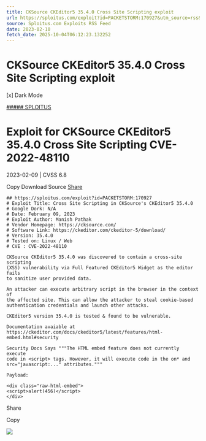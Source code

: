 ```yaml
---
title: CKSource CKEditor5 35.4.0 Cross Site Scripting exploit
url: https://sploitus.com/exploit?id=PACKETSTORM:170927&utm_source=rss&utm_medium=rss
source: Sploitus.com Exploits RSS Feed
date: 2023-02-10
fetch_date: 2025-10-04T06:12:23.132252
---
```


# CKSource CKEditor5 35.4.0 Cross Site Scripting exploit

[x]
Dark Mode

[##### SPLOITUS](/)

# Exploit for CKSource CKEditor5 35.4.0 Cross Site Scripting CVE-2022-48110

2023-02-09 | CVSS 6.8

Copy
Download
Source
[Share](#share-url)

```
## https://sploitus.com/exploit?id=PACKETSTORM:170927
# Exploit Title: Cross Site Scripting in CKSource's CKEditor5 35.4.0
# Google Dork: N/A
# Date: February 09, 2023
# Exploit Author: Manish Pathak
# Vendor Homepage: https://cksource.com/
# Software Link: https://ckeditor.com/ckeditor-5/download/
# Version: 35.4.0
# Tested on: Linux / Web
# CVE : CVE-2022-48110

CKSource CKEditor5 35.4.0 was discovered to contain a cross-site scripting
(XSS) vulnerability via Full Featured CKEditor5 Widget as the editor fails
to sanitize user provided data.

An attacker can execute arbitrary script in the browser in the context of
the affected site. This can allow the attacker to steal cookie-based
authentication credentials and launch other attacks.

CKEditor5 version 35.4.0 is tested & found to be vulnerable.

Documentation avaiable at
https://ckeditor.com/docs/ckeditor5/latest/features/html-embed.html#security

Security Docs Says """The HTML embed feature does not currently execute
code in <script> tags. However, it will execute code in the on* and
src="javascript:..." attributes."""

Payload:

<div class="raw-html-embed">
<script>alert(456)</script>
</div>
```

Share

Copy

![](https://mc.yandex.ru/watch/54912310)